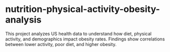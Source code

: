 # nutrition-physical-activity-obesity-analysis
This project analyzes US health data to understand how diet, physical activity, and demographics impact obesity rates. Findings show correlations between lower activity, poor diet, and higher obesity.
